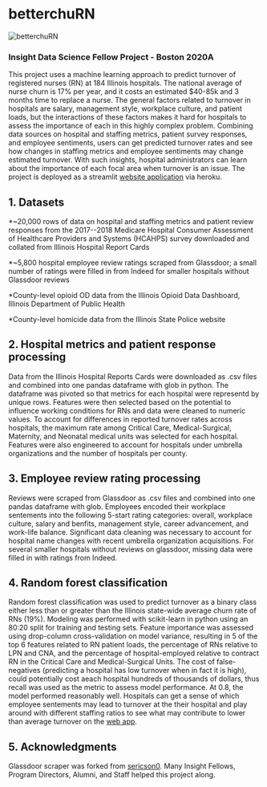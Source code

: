 # betterchuRN
![betterchuRN](BetterChuRN.png=250px)
### Insight Data Science Fellow Project - Boston 2020A

This project uses a machine learning approach to predict turnover of registered nurses (RN) at 184 Illinois hospitals. The national average of nurse churn is 17% per year, and it costs an estimated $40-85k and 3 months time to replace a nurse. The general factors related to turnover in hospitals are salary, management style, workplace culture, and patient loads, but the interactions of these factors makes it hard for hospitals to assess the importance of each in this highly complex problem. Combining data sources on hospital and staffing metrics, patient survey responses, and employee sentiments, users can get predicted turnover rates and see how changes in staffing metrics and employee sentiments may change estimated turnover. With such insights, hospital administrators can learn about the importance of each focal area when turnover is an issue. The project is deployed as a streamlit [website application](https://betterchurn.herokuapp.com/) via heroku.

## 1. Datasets

*~20,000 rows of data on hospital and staffing metrics and patient review responses from the 2017--2018 Medicare Hospital Consumer Assessment of Healthcare Providers and Systems (HCAHPS) survey downloaded and collated from Illinois Hospital Report Cards

*~5,800 hospital employee review ratings scraped from Glassdoor; a small number of ratings were filled in from Indeed for       smaller hospitals without Glassdoor reviews

*County-level opioid OD data from the Illinois Opioid Data Dashboard, Illinois Department of Public Health

*County-level homicide data from the Illinois State Police website

## 2. Hospital metrics and patient response processing

Data from the Illinois Hospital Reports Cards were downloaded as .csv files and combined into one pandas dataframe with glob in python. The dataframe was pivoted so that metrics for each hospital were representd by unique rows. Features were then selected based on the potential to influence working conditions for RNs and data were cleaned to numeric values. To account for differences in reported turnover rates across hospitals, the maximum rate among Critical Care, Medical-Surgical, Maternity, and Neonatal medical units was selected for each hospital. Features were also engineered to account for hospitals under umbrella organizations and the number of hospitals per county. 

## 3. Employee review rating processing

Reviews were scraped from Glassdoor as .csv files and combined into one pandas dataframe with glob. Employees encoded their workplace sentements into the following 5-start rating categories: overall, workplace culture, salary and benfits, management style, career advancement, and work-life balance. Significant data cleaning was necessary to account for hospital name changes with recent umbrella organization acquisitions. For several smaller hospitals without reviews on glassdoor, missing data were filled in with ratings from Indeed.

## 4. Random forest classification

Random forest classification was used to predict turnover as a binary class either less than or greater than the Illinois state-wide average churn rate of RNs (19%). Modeling was performed with scikit-learn in python using an 80:20 split for training and testing sets. Feature importance was assessed using drop-column cross-validation on model variance, resulting in 5 of the top 6 features related to RN patient loads, the percentage of RNs relative to LPN and CNA, and the percentage of hospital-employed relative to contract RN in the Critical Care and Medical-Surgical Units. The cost of false-negatives (predicting a hospital has low turnover when in fact it is high), could potentially cost aeach hospital hundreds of thousands of dollars, thus recall was used as the metric to assess model performance. At 0.8, the model performed reasonably well. Hospitals can get a sense of which employee sentements may lead to turnover at the their hospital and play around with different staffing ratios to see what may contribute to lower than average turnover on the [web app](https://betterchurn.herokuapp.com/).

## 5. Acknowledgments

Glassdoor scraper was forked from [sericson0](https://github.com/sericson0).
Many Insight Fellows, Program Directors, Alumni, and Staff helped this project along.
